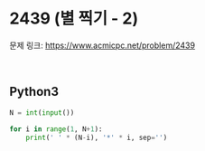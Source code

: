 # 2439 (별 찍기 - 2)

문제 링크: <https://www.acmicpc.net/problem/2439>

<br>

## Python3

```python
N = int(input())

for i in range(1, N+1):
    print(' ' * (N-i), '*' * i, sep='')
```
